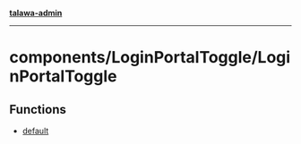 [**talawa-admin**](../../../README.md)

***

# components/LoginPortalToggle/LoginPortalToggle

## Functions

- [default](functions/default.md)
